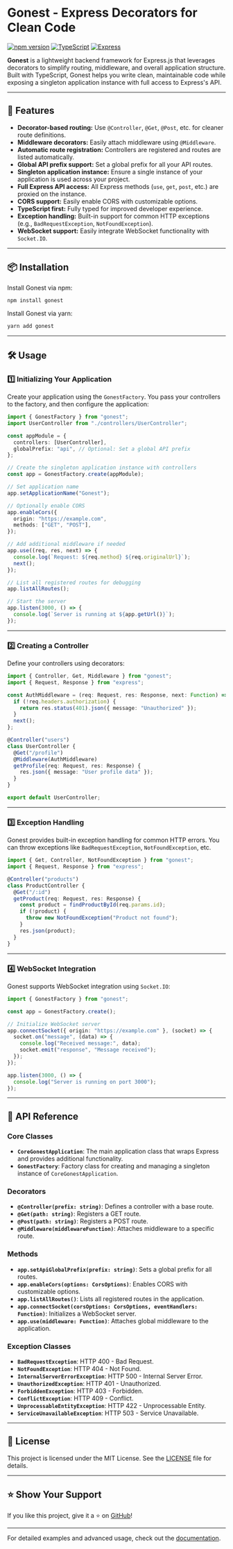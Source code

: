 # Gonest - Express Decorators for Clean Code

[![npm version](https://img.shields.io/npm/v/gonest.svg)](https://www.npmjs.com/package/gonest)
[![TypeScript](https://img.shields.io/badge/lang-TypeScript-blue.svg)](https://www.typescriptlang.org/)
[![Express](https://img.shields.io/badge/framework-Express-green.svg)](https://expressjs.com/)

**Gonest** is a lightweight backend framework for Express.js that leverages decorators to simplify routing, middleware, and overall application structure. Built with TypeScript, Gonest helps you write clean, maintainable code while exposing a singleton application instance with full access to Express's API.

---

## 🚀 Features

- **Decorator-based routing:** Use `@Controller`, `@Get`, `@Post`, etc. for cleaner route definitions.
- **Middleware decorators:** Easily attach middleware using `@Middleware`.
- **Automatic route registration:** Controllers are registered and routes are listed automatically.
- **Global API prefix support:** Set a global prefix for all your API routes.
- **Singleton application instance:** Ensure a single instance of your application is used across your project.
- **Full Express API access:** All Express methods (`use`, `get`, `post`, etc.) are proxied on the instance.
- **CORS support:** Easily enable CORS with customizable options.
- **TypeScript first:** Fully typed for improved developer experience.
- **Exception handling:** Built-in support for common HTTP exceptions (e.g., `BadRequestException`, `NotFoundException`).
- **WebSocket support:** Easily integrate WebSocket functionality with `Socket.IO`.

---

## 📦 Installation

Install Gonest via npm:

```bash
npm install gonest
```

Install Gonest via yarn:

```bash
yarn add gonest
```

---

## 🛠️ Usage

### 1️⃣ Initializing Your Application

Create your application using the `GonestFactory`. You pass your controllers to the factory, and then configure the application:

```typescript
import { GonestFactory } from "gonest";
import UserController from "./controllers/UserController";

const appModule = {
  controllers: [UserController],
  globalPrefix: "api", // Optional: Set a global API prefix
};

// Create the singleton application instance with controllers
const app = GonestFactory.create(appModule);

// Set application name
app.setApplicationName("Gonest");

// Optionally enable CORS
app.enableCors({
  origin: "https://example.com",
  methods: ["GET", "POST"],
});

// Add additional middleware if needed
app.use((req, res, next) => {
  console.log(`Request: ${req.method} ${req.originalUrl}`);
  next();
});

// List all registered routes for debugging
app.listAllRoutes();

// Start the server
app.listen(3000, () => {
  console.log(`Server is running at ${app.getUrl()}`);
});
```

---

### 2️⃣ Creating a Controller

Define your controllers using decorators:

```typescript
import { Controller, Get, Middleware } from "gonest";
import { Request, Response } from "express";

const AuthMiddleware = (req: Request, res: Response, next: Function) => {
  if (!req.headers.authorization) {
    return res.status(401).json({ message: "Unauthorized" });
  }
  next();
};

@Controller("users")
class UserController {
  @Get("/profile")
  @Middleware(AuthMiddleware)
  getProfile(req: Request, res: Response) {
    res.json({ message: "User profile data" });
  }
}

export default UserController;
```

---

### 3️⃣ Exception Handling

Gonest provides built-in exception handling for common HTTP errors. You can throw exceptions like `BadRequestException`, `NotFoundException`, etc.

```typescript
import { Get, Controller, NotFoundException } from "gonest";
import { Request, Response } from "express";

@Controller("products")
class ProductController {
  @Get("/:id")
  getProduct(req: Request, res: Response) {
    const product = findProductById(req.params.id);
    if (!product) {
      throw new NotFoundException("Product not found");
    }
    res.json(product);
  }
}
```

---

### 4️⃣ WebSocket Integration

Gonest supports WebSocket integration using `Socket.IO`:

```typescript
import { GonestFactory } from "gonest";

const app = GonestFactory.create();

// Initialize WebSocket server
app.connectSocket({ origin: "https://example.com" }, (socket) => {
  socket.on("message", (data) => {
    console.log("Received message:", data);
    socket.emit("response", "Message received");
  });
});

app.listen(3000, () => {
  console.log("Server is running on port 3000");
});
```

---

## 📌 API Reference

### **Core Classes**

- **`CoreGonestApplication`**: The main application class that wraps Express and provides additional functionality.
- **`GonestFactory`**: Factory class for creating and managing a singleton instance of `CoreGonestApplication`.

### **Decorators**

- **`@Controller(prefix: string)`**: Defines a controller with a base route.
- **`@Get(path: string)`**: Registers a GET route.
- **`@Post(path: string)`**: Registers a POST route.
- **`@Middleware(middlewareFunction)`**: Attaches middleware to a specific route.

### **Methods**

- **`app.setApiGlobalPrefix(prefix: string)`**: Sets a global prefix for all routes.
- **`app.enableCors(options: CorsOptions)`**: Enables CORS with customizable options.
- **`app.listAllRoutes()`**: Lists all registered routes in the application.
- **`app.connectSocket(corsOptions: CorsOptions, eventHandlers: Function)`**: Initializes a WebSocket server.
- **`app.use(middleware: Function)`**: Attaches global middleware to the application.

### **Exception Classes**

- **`BadRequestException`**: HTTP 400 - Bad Request.
- **`NotFoundException`**: HTTP 404 - Not Found.
- **`InternalServerErrorException`**: HTTP 500 - Internal Server Error.
- **`UnauthorizedException`**: HTTP 401 - Unauthorized.
- **`ForbiddenException`**: HTTP 403 - Forbidden.
- **`ConflictException`**: HTTP 409 - Conflict.
- **`UnprocessableEntityException`**: HTTP 422 - Unprocessable Entity.
- **`ServiceUnavailableException`**: HTTP 503 - Service Unavailable.

---

## 📜 License

This project is licensed under the MIT License. See the [LICENSE](LICENSE) file for details.

---

## ⭐ Show Your Support

If you like this project, give it a ⭐ on [GitHub](https://github.com/Asad-Ali-Developer/Gonest.git)!

---

For detailed examples and advanced usage, check out the [documentation](https://www.npmjs.com/package/gonest).
